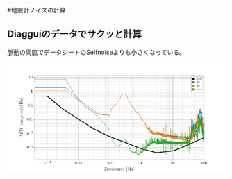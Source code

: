 #地震計ノイズの計算
## Diagguiのデータでサクッと計算


脈動の両脇でデータシートのSelfnoiseよりも小さくなっている。

<img src='./ASD_seis_noise.png' width=600>

